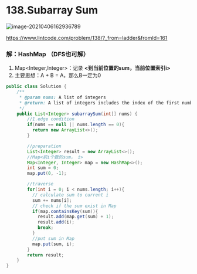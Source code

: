 # 138.Subarray Sum

![image-20210406162936789](https://raw.githubusercontent.com/TWDH/Leetcode-From-Zero/pictures/img/image-20210406162936789.png)

https://www.lintcode.com/problem/138/?_from=ladder&fromId=161

### 解：HashMap （DFS也可解）

1. Map<Integer,Integer>：记录 **<到当前位置的sum，当前位置索引i>**
2. 主要思想：A + B = A，那么B一定为0

```java
public class Solution {
    /**
     * @param nums: A list of integers
     * @return: A list of integers includes the index of the first number and the index of the last number
     */
    public List<Integer> subarraySum(int[] nums) {
        //1.edge condition
        if(nums == null || nums.length == 0){
          return new ArrayList<>();
        }

        //preparation
        List<Integer> result = new ArrayList<>();
        //Map<前i个数的sum， i>
        Map<Integer, Integer> map = new HashMap<>();
        int sum = 0;
        map.put(0, -1);

        //traverse
        for(int i = 0; i < nums.length; i++){
          // calculate sum to current i
          sum += nums[i];
          // check if the sum exist in Map 
          if(map.containsKey(sum)){
            result.add(map.get(sum) + 1);
            result.add(i);
            break;
          }
          //put sum in Map
          map.put(sum, i);
        }
        return result;
    }
}
```





